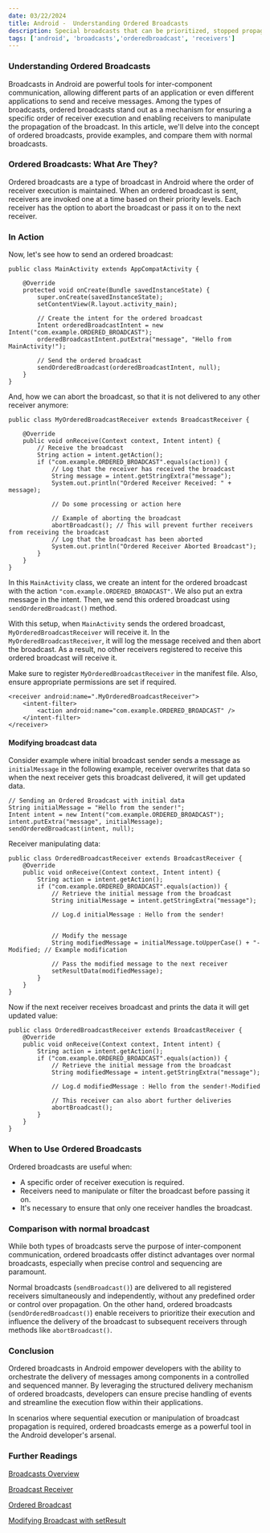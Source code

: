 ```yaml
---
date: 03/22/2024
title: Android -  Understanding Ordered Broadcasts
description: Special broadcasts that can be prioritized, stopped propagation and even modified for next receiver.
tags: ['android', 'broadcasts','orderedbroadcast', 'receivers']
---
```


###  Understanding Ordered Broadcasts
Broadcasts in Android are powerful tools for inter-component communication, allowing different parts of an application or even different applications to send and receive messages. Among the types of broadcasts, ordered broadcasts stand out as a mechanism for ensuring a specific order of receiver execution and enabling receivers to manipulate the propagation of the broadcast. In this article, we'll delve into the concept of ordered broadcasts, provide examples, and compare them with normal broadcasts.

### Ordered Broadcasts: What Are They?
Ordered broadcasts are a type of broadcast in Android where the order of receiver execution is maintained. When an ordered broadcast is sent, receivers are invoked one at a time based on their priority levels. Each receiver has the option to abort the broadcast or pass it on to the next receiver.

### In Action
Now, let's see how to send an ordered broadcast:
```
public class MainActivity extends AppCompatActivity {

    @Override
    protected void onCreate(Bundle savedInstanceState) {
        super.onCreate(savedInstanceState);
        setContentView(R.layout.activity_main);

        // Create the intent for the ordered broadcast
        Intent orderedBroadcastIntent = new Intent("com.example.ORDERED_BROADCAST");
        orderedBroadcastIntent.putExtra("message", "Hello from MainActivity!");

        // Send the ordered broadcast
        sendOrderedBroadcast(orderedBroadcastIntent, null);
    }
}

```

And, how we can abort the broadcast, so that it is not delivered to any other receiver anymore:
```
public class MyOrderedBroadcastReceiver extends BroadcastReceiver {

    @Override
    public void onReceive(Context context, Intent intent) {
        // Receive the broadcast
        String action = intent.getAction();
        if ("com.example.ORDERED_BROADCAST".equals(action)) {
            // Log that the receiver has received the broadcast
            String message = intent.getStringExtra("message");
            System.out.println("Ordered Receiver Received: " + message);

            // Do some processing or action here
            
            // Example of aborting the broadcast
            abortBroadcast(); // This will prevent further receivers from receiving the broadcast
            // Log that the broadcast has been aborted
            System.out.println("Ordered Receiver Aborted Broadcast");
        }
    }
}
```

In this `MainActivity` class, we create an intent for the ordered broadcast with the action `"com.example.ORDERED_BROADCAST"`. We also put an extra message in the intent. Then, we send this ordered broadcast using `sendOrderedBroadcast()` method.

With this setup, when `MainActivity` sends the ordered broadcast, `MyOrderedBroadcastReceiver` will receive it. In the `MyOrderedBroadcastReceiver`, it will log the message received and then abort the broadcast. As a result, no other receivers registered to receive this ordered broadcast will receive it.

Make sure to register `MyOrderedBroadcastReceiver` in the manifest file. Also, ensure appropriate permissions are set if required.
```
<receiver android:name=".MyOrderedBroadcastReceiver">
    <intent-filter>
        <action android:name="com.example.ORDERED_BROADCAST" />
    </intent-filter>
</receiver>
```

#### Modifying broadcast data

Consider example where initial broadcast sender sends a message as `initialMessage` in the following example, receiver overwrites that data so when the next receiver gets this broadcast delivered, it will get updated data.

```
// Sending an Ordered Broadcast with initial data
String initialMessage = "Hello from the sender!";
Intent intent = new Intent("com.example.ORDERED_BROADCAST");
intent.putExtra("message", initialMessage);
sendOrderedBroadcast(intent, null);
```
Receiver manipulating data:
```
public class OrderedBroadcastReceiver extends BroadcastReceiver {
    @Override
    public void onReceive(Context context, Intent intent) {
        String action = intent.getAction();
        if ("com.example.ORDERED_BROADCAST".equals(action)) {
            // Retrieve the initial message from the broadcast
            String initialMessage = intent.getStringExtra("message");

            // Log.d initialMessage : Hello from the sender!


            // Modify the message
            String modifiedMessage = initialMessage.toUpperCase() + "-Modified; // Example modification

            // Pass the modified message to the next receiver
            setResultData(modifiedMessage);
        }
    }
}
```
Now if the next receiver receives broadcast and prints the data it will get updated value:
```
public class OrderedBroadcastReceiver extends BroadcastReceiver {
    @Override
    public void onReceive(Context context, Intent intent) {
        String action = intent.getAction();
        if ("com.example.ORDERED_BROADCAST".equals(action)) {
            // Retrieve the initial message from the broadcast
            String modifiedMessage = intent.getStringExtra("message");

            // Log.d modifiedMessage : Hello from the sender!-Modified

            // This receiver can also abort further deliveries
            abortBroadcast();
        }
    }
}
```

### When to Use Ordered Broadcasts
Ordered broadcasts are useful when:

- A specific order of receiver execution is required.
- Receivers need to manipulate or filter the broadcast before passing it on.
- It's necessary to ensure that only one receiver handles the broadcast.

### Comparison with normal broadcast
While both types of broadcasts serve the purpose of inter-component communication, ordered broadcasts offer distinct advantages over normal broadcasts, especially when precise control and sequencing are paramount.

Normal broadcasts (`sendBroadcast()`) are delivered to all registered receivers simultaneously and independently, without any predefined order or control over propagation. On the other hand, ordered broadcasts (`sendOrderedBroadcast()`) enable receivers to prioritize their execution and influence the delivery of the broadcast to subsequent receivers through methods like `abortBroadcast()`.

### Conclusion
Ordered broadcasts in Android empower developers with the ability to orchestrate the delivery of messages among components in a controlled and sequenced manner. By leveraging the structured delivery mechanism of ordered broadcasts, developers can ensure precise handling of events and streamline the execution flow within their applications.

In scenarios where sequential execution or manipulation of broadcast propagation is required, ordered broadcasts emerge as a powerful tool in the Android developer's arsenal.

### Further Readings
[Broadcasts Overview](https://developer.android.com/develop/background-work/background-tasks/broadcasts)

[Broadcast Receiver](https://developer.android.com/reference/android/content/BroadcastReceiver)

[Ordered Broadcast](https://developer.android.com/reference/android/content/Context#sendOrderedBroadcast(android.content.Intent,%20java.lang.String,%20java.lang.String,%20android.content.BroadcastReceiver,%20android.os.Handler,%20int,%20java.lang.String,%20android.os.Bundle))

[Modifying Broadcast with setResult](https://developer.android.com/reference/android/content/BroadcastReceiver#setResult(int,%20java.lang.String,%20android.os.Bundle))

